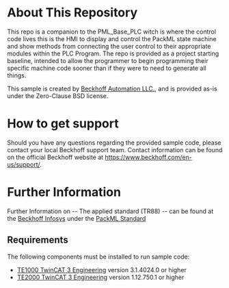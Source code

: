 # About This Repository

This repo is a companion to the PML_Base_PLC witch is where the control code lives this is the HMI to display and control the PackML state machine and show methods from connecting the user control to their appropriate modules within the PLC Program. The repo is provided as a project starting baseline, intended to allow the programmer to begin programming their specific machine code sooner than if they were to need to generate all things.

This sample is created by [Beckhoff Automation LLC.](https://www.beckhoff.com/en-us/), and is provided as-is under the Zero-Clause BSD license.

# How to get support

Should you have any questions regarding the provided sample code, please contact your local Beckhoff support team. Contact information can be found on the official Beckhoff website at https://www.beckhoff.com/en-us/support/.

# Further Information

Further Information on -- The applied standard (TR88) -- can be found at the [Beckhoff Infosys](https://infosys.beckhof.com) under the [PackML Standard](https://infosys.beckhoff.com/content/1033/tcplclib_tc3_packml/index.html?id=5826435593864500311 )

## Requirements

The following components must be installed to run sample code:

- [TE1000 TwinCAT 3 Engineering](https://www.beckhoff.com/en-en/products/automation/twincat/te1xxx-twincat-3-engineering/te1000.html) version 3.1.4024.0 or higher
- [TE2000 TwinCAT 3 Engineering](https://www.beckhoff.com/en-us/products/automation/twincat/te1xxx-twincat-3-engineering/te2000.html) version 1.12.750.1 or higher

